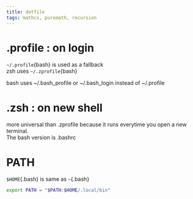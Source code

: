 ```yaml
---
title: dotfile
tags: mathcs, puremath, recursion
---
```


# .profile : on login

`~/.profile`{bash} is used as a fallback  
zsh uses `~/.zprofile`{bash}

bash uses ~/.bash_profile or ~/.bash_login instead of ~/.profile

# .zsh : on new shell

more universal than .zprofile because it runs everytime you open a new terminal.  
The bash version is .bashrc

# PATH

`$HOME`{.bash} is same as `~`{.bash}  

```bash
export PATH = "$PATH:$HOME/.local/bin"
```